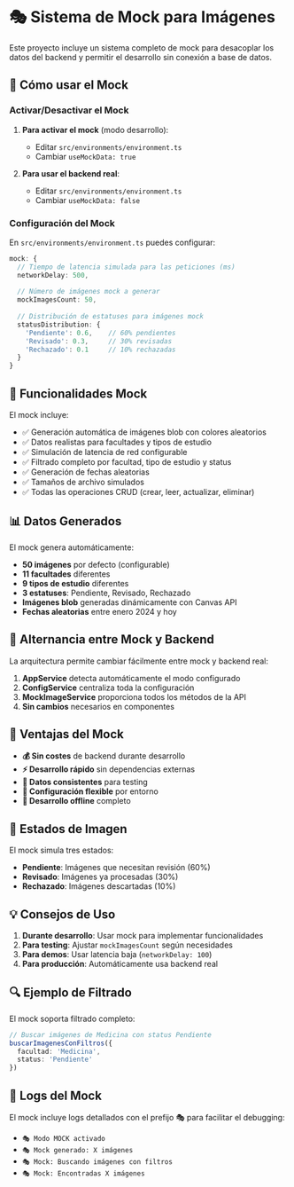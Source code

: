 # 🎭 Sistema de Mock para Imágenes

Este proyecto incluye un sistema completo de mock para desacoplar los datos del backend y permitir el desarrollo sin conexión a base de datos.

## 🚀 Cómo usar el Mock

### Activar/Desactivar el Mock

1. **Para activar el mock** (modo desarrollo):
   - Editar `src/environments/environment.ts`
   - Cambiar `useMockData: true`

2. **Para usar el backend real**:
   - Editar `src/environments/environment.ts`
   - Cambiar `useMockData: false`

### Configuración del Mock

En `src/environments/environment.ts` puedes configurar:

```typescript
mock: {
  // Tiempo de latencia simulada para las peticiones (ms)
  networkDelay: 500,
  
  // Número de imágenes mock a generar
  mockImagesCount: 50,
  
  // Distribución de estatuses para imágenes mock
  statusDistribution: {
    'Pendiente': 0.6,    // 60% pendientes
    'Revisado': 0.3,     // 30% revisadas  
    'Rechazado': 0.1     // 10% rechazadas
  }
}
```

## 🔧 Funcionalidades Mock

El mock incluye:

- ✅ Generación automática de imágenes blob con colores aleatorios
- ✅ Datos realistas para facultades y tipos de estudio
- ✅ Simulación de latencia de red configurable
- ✅ Filtrado completo por facultad, tipo de estudio y status
- ✅ Generación de fechas aleatorias
- ✅ Tamaños de archivo simulados
- ✅ Todas las operaciones CRUD (crear, leer, actualizar, eliminar)

## 📊 Datos Generados

El mock genera automáticamente:

- **50 imágenes** por defecto (configurable)
- **11 facultades** diferentes
- **9 tipos de estudio** diferentes  
- **3 estatuses**: Pendiente, Revisado, Rechazado
- **Imágenes blob** generadas dinámicamente con Canvas API
- **Fechas aleatorias** entre enero 2024 y hoy

## 🔄 Alternancia entre Mock y Backend

La arquitectura permite cambiar fácilmente entre mock y backend real:

1. **AppService** detecta automáticamente el modo configurado
2. **ConfigService** centraliza toda la configuración
3. **MockImageService** proporciona todos los métodos de la API
4. **Sin cambios** necesarios en componentes

## 🎯 Ventajas del Mock

- **💰 Sin costes** de backend durante desarrollo
- **⚡ Desarrollo rápido** sin dependencias externas
- **🧪 Datos consistentes** para testing
- **🔧 Configuración flexible** por entorno
- **📱 Desarrollo offline** completo

## 🚦 Estados de Imagen

El mock simula tres estados:
- **Pendiente**: Imágenes que necesitan revisión (60%)
- **Revisado**: Imágenes ya procesadas (30%)
- **Rechazado**: Imágenes descartadas (10%)

## 💡 Consejos de Uso

1. **Durante desarrollo**: Usar mock para implementar funcionalidades
2. **Para testing**: Ajustar `mockImagesCount` según necesidades
3. **Para demos**: Usar latencia baja (`networkDelay: 100`)
4. **Para producción**: Automáticamente usa backend real

## 🔍 Ejemplo de Filtrado

El mock soporta filtrado completo:
```typescript
// Buscar imágenes de Medicina con status Pendiente
buscarImagenesConFiltros({
  facultad: 'Medicina',
  status: 'Pendiente'
})
```

## 📝 Logs del Mock

El mock incluye logs detallados con el prefijo 🎭 para facilitar el debugging:

- `🎭 Modo MOCK activado`
- `🎭 Mock generado: X imágenes`
- `🎭 Mock: Buscando imágenes con filtros`
- `🎭 Mock: Encontradas X imágenes`
